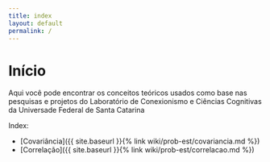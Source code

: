 ```yaml
---
title: index
layout: default
permalink: /
---
```


# Início

Aqui você pode encontrar os conceitos teóricos usados como base nas pesquisas e projetos do Laboratório de Conexionismo e Ciências Cognitivas da Universade Federal de Santa Catarina

Index:
- [Covariância]({{ site.baseurl }}{% link wiki/prob-est/covariancia.md %})
- [Correlação]({{ site.baseurl }}{% link wiki/prob-est/correlacao.md %})
